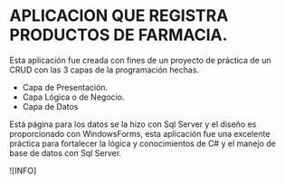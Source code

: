 # APLICACION QUE REGISTRA PRODUCTOS DE FARMACIA.

Esta aplicación fue creada con fines de un proyecto de práctica de un CRUD con las 3 capas de la programación hechas.

- Capa de Presentación.
- Capa Lógica o de Negocio.
- Capa de Datos

 Está página para los datos se la hizo con Sql Server y el diseño es proporcionado con WindowsForms, esta aplicación fue una excelente
práctica para fortalecer la lógica y conocimientos de C# y el manejo de base de datos con Sql Server. 

![INFO]
